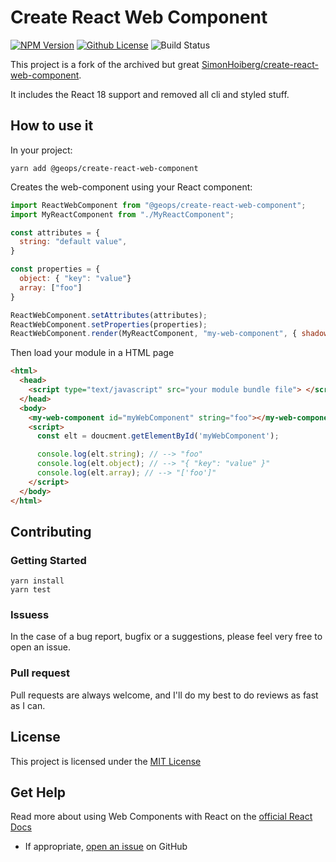 # Create React Web Component

[![NPM Version](https://img.shields.io/npm/v/@geops/create-react-web-component.svg)](https://www.npmjs.com/package/@geops/create-react-web-component)
[![Github License](https://img.shields.io/github/license/Silind/create-react-web-component)](https://github.com/Silind-Software/create-react-web-component/blob/master/LICENSE)
![Build Status](https://github.com/oterral/create-react-web-component/workflows/build/badge.svg)

This project is a fork of the archived but great [SimonHoiberg/create-react-web-component](https://github.com/SimonHoiberg/create-react-web-component).

It includes the React 18 support and removed all cli and styled stuff.

## How to use it

In your project:

```console
yarn add @geops/create-react-web-component
```

Creates the web-component using your React component:

```js
import ReactWebComponent from "@geops/create-react-web-component";
import MyReactComponent from "./MyReactComponent";

const attributes = {
  string: "default value",
}

const properties = {
  object: { "key": "value"}
  array: ["foo"]
}

ReactWebComponent.setAttributes(attributes);
ReactWebComponent.setProperties(properties);
ReactWebComponent.render(MyReactComponent, "my-web-component", { shadow: false });
```

Then load your module in a HTML page

```html
<html>
  <head>
    <script type="text/javascript" src="your module bundle file"> </script>
  </head>
  <body>
    <my-web-component id="myWebComponent" string="foo"></my-web-component>
    <script>
      const elt = doucment.getElementById('myWebComponent');

      console.log(elt.string); // --> "foo"
      console.log(elt.object); // --> "{ "key": "value" }"
      console.log(elt.array); // --> "['foo']"
    </script>
  </body>
</html>
```

## Contributing

### Getting Started

```console
yarn install
yarn test
```

### Issuess

In the case of a bug report, bugfix or a suggestions, please feel very free to open an issue.

### Pull request

Pull requests are always welcome, and I'll do my best to do reviews as fast as I can.

## License

This project is licensed under the [MIT License](https://github.com/geops/create-react-web-component/blob/master/LICENSE)

## Get Help

Read more about using Web Components with React on the [official React Docs](https://reactjs.org/docs/web-components.html)

- If appropriate, [open an issue](https://github.com/geops/create-react-web-component/issues/new) on GitHub
